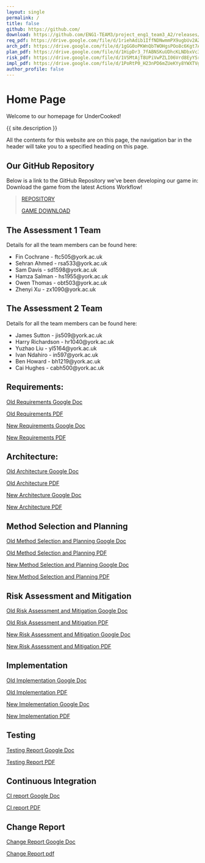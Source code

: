 ```yaml
---
layout: single
permalink: /
title: false
github: https://github.com/
download: https://github.com/ENG1-TEAM3/project_eng1_team3_A2/releases/tag/FinalRelease
req_pdf: https://drive.google.com/file/d/1riehAdib1IffNDNwmmPX9ugbUv2AZZnf
arch_pdf: https://drive.google.com/file/d/1gGG0oPKWnQbTWOHgsPOo8c6Kgt7APBZx
plan_pdf: https://drive.google.com/file/d/1HipDr3_7fABNSKuUDhcKLNDbxVc3lMcK
risk_pdf: https://drive.google.com/file/d/1VSMtAjT8UPiVwPZLI06Vrd8EyYSrAjU8
impl_pdf: https://drive.google.com/file/d/1PoRtP0_H23nPD6mZUeKYy8YWXTVgU7Rm
author_profile: false
---
```

# Home Page
Welcome to our homepage for UnderCooked!

{{ site.description }}

All the contents for this website are on this page, the navigation bar in the header will take you to a specified heading on this page.

## Our GitHub Repository
Below is a link to the GitHub Repository we've been developing our game in:
Download the game from the latest Actions Workflow!

> [REPOSITORY](https://github.com/ENG1-TEAM3/project_eng1_team3_A2)
> 
> [GAME DOWNLOAD](https://github.com/ENG1-TEAM3/project_eng1_team3_A2/releases/tag/Final_Release_Hand_In)

## The Assessment 1 Team
Details for all the team members can be found here:
<ul>
<li>Fin Cochrane   - ftc505@york.ac.uk</li>
<li>Sehran Ahmed   - rsa533@york.ac.uk</li>
<li>Sam Davis      - sd1598@york.ac.uk</li>
<li>Hamza Salman   - hs1955@york.ac.uk</li>
<li>Owen Thomas    - obt503@york.ac.uk</li>
<li>Zhenyi Xu      - zx1090@york.ac.uk</li>
</ul>

## The Assessment 2 Team
Details for all the team members can be found here:
<ul>
<li>James Sutton - jis509@york.ac.uk</li>
<li>Harry Richardson  - hr1040@york.ac.uk</li>
<li>Yuzhao Liu - yl5164@york.ac.uk</li>
<li>Ivan Ndahiro - in597@york.ac.uk</li>
<li>Ben Howard - bh1219@york.ac.uk</li>
<li>Cai Hughes - cabh500@york.ac.uk</li>
</ul>


## Requirements:
[Old Requirements Google Doc](https://docs.google.com/document/d/17tcN_Xeo0Gzz8ficlVVp_1x0h8Q2EDLzrCXvKtgHNlw/edit?usp=share_link)

[Old Requirements PDF]({{page.req_pdf}})

[New Requirements Google Doc](https://docs.google.com/document/d/1-HJKEJOCR_IM0aN_K3QxxInFAWp8XC4PD_JcKzK902w/edit?usp=sharing)

[New Requirements PDF](https://drive.google.com/file/d/10ZYlqao3Hm4rBL3LFBK0XVzZJROkSOu7/view?usp=share_link)

## Architecture:
[Old Architecture Google Doc](https://docs.google.com/document/d/11IZyqiyvOG_iuKlP9LPBgSTnA8E4lxPNE8mAL1pA26s/edit?usp=sharing)

[Old Architecture PDF]({{page.arch_pdf}})

[New Architecture Google Doc](https://docs.google.com/document/d/1eo06otR7PA-EAoghAXJsZHqCGkS1ov0VhaOqTWcJh2M/edit?usp=sharing)

[New Architecture PDF](https://drive.google.com/file/d/14ehWzYkC0g56tCsHDa-n-Hshr-QQG951/view?usp=share_link)

## Method Selection and Planning
[Old Method Selection and Planning Google Doc](https://docs.google.com/document/d/1KpzhVRxdkBJPyYyQxW3aTuWMCYpDrK8jtEIiyoh-2Rw/edit?usp=share_link)

[Old Method Selection and Planning PDF]({{page.plan_pdf}})

[New Method Selection and Planning Google Doc](https://docs.google.com/document/d/1XYScbDy_PxSMypja3Jg1Hm3d2GtBGBk3C_suIqXy01o/edit?usp=sharing)

[New Method Selection and Planning PDF](https://drive.google.com/file/d/1s7J1lYYxRYLrdhdz5tEuRL4l7aH06S1X/view?usp=share_link)

## Risk Assessment and Mitigation
[Old Risk Assessment and Mitigation Google Doc](https://docs.google.com/document/d/1-oQ4ajU6W9XvK9kMU9fiHc9EGryhhc9Awz3sKuWzotQ/edit?usp=share_link)

[Old Risk Assessment and Mitigation PDF]({{page.risk_pdf}})

[New Risk Assessment and Mitigation Google Doc](https://docs.google.com/document/d/1MgaBBWbA_h-HjzRmxb95yAz0reAAhUCoePv1QKlFTK0/edit?usp=sharing)

[New Risk Assessment and Mitigation PDF](https://drive.google.com/file/d/1b9qVWAlxeKND9c0vKcEhiL-xbzu4sHOw/view?usp=share_link)

## Implementation
[Old Implementation Google Doc](https://docs.google.com/document/d/1rC9LAZ9OATbIcQgagMG_clQ7LpItRECm9ADfuPLFHQc/edit?usp=share_link)

[Old Implementation PDF]({{page.impl_pdf}})

[New Implementation Google Doc](https://docs.google.com/document/d/139JKnKS-DwHTaA5IaQHgokdYOKLWuemrWOLea4VxXTs/edit?usp=sharing)

[New Implementation PDF](https://drive.google.com/file/d/1xbKuE-4hJwRUI295_8Ge-6HgYFzRmY_D/view?usp=share_link)

## Testing
[Testing Report Google Doc](https://docs.google.com/document/d/1Uh3gHoH30Uede6x9NKffMTsEfeBbfrJhqAWL5MkRl0U/edit?usp=sharing)

[Testing Report PDF](https://drive.google.com/file/d/1grMsYerOvIzWcQBgFD7ZoFCuhhJDc1dE/view?usp=share_link)

## Continuous Integration
[CI report Google Doc](https://docs.google.com/document/d/1WVbUoD6hShGBDehmYiWRMf6bqZrJaSqB3qYwqAD-aiM/edit?usp=sharing)

[CI report PDF](https://drive.google.com/file/d/1ypwrCK1IaO1EefJt-Zw1jyUkAftRWbhm/view?usp=share_link)

## Change Report
[Change Report Google Doc](https://docs.google.com/document/d/1cD8soUBD1EQ43Ei68kBNMrpW6TOjBnrl7ssrTSl7xzk/edit?usp=sharing)

[Change Report pdf](https://drive.google.com/file/d/1n25QCKtYGvboVDCVqtnpkkP-IXKyjCFt/view?usp=share_link)

